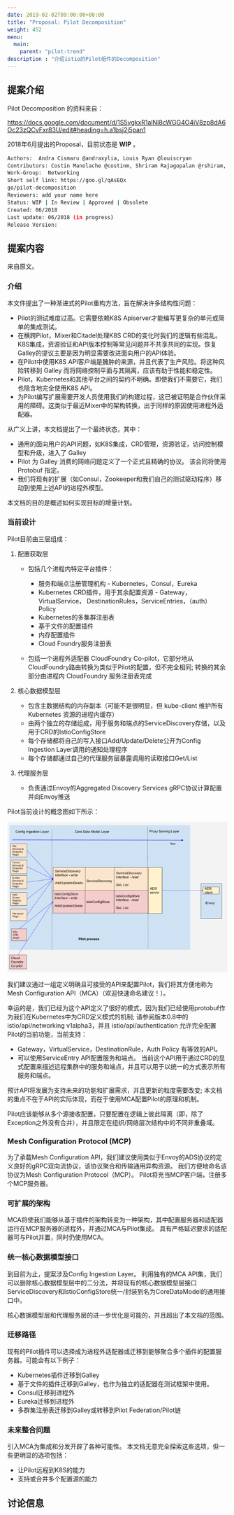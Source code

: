 ```yaml
---
date: 2019-02-02T09:00:00+08:00
title: "Proposal: Pilot Decomposition"
weight: 452
menu:
  main:
    parent: "pilot-trend"
description : "介绍istio的Pilot组件的Decomposition"
---
```


## 提案介绍

Pilot Decomposition 的资料来自：

https://docs.google.com/document/d/1S5ygkxR1alNI8cWGG4O4iV8zp8dA6Oc23zQCvFxr83U/edit#heading=h.a1bsj2j5pan1

2018年6月提出的Proposal，目前状态是 **WIP** 。

```bash
Authors:  Andra Cismaru @andraxylia, Louis Ryan @louiscryan
Contributors: Costin Manolache @costinm, Shriram Rajagopalan @rshiram, Jason Young @ayj, Oz Evren @ozevren, Martin Taillefer @geeknoid
Work-Group:  Networking
Short self link: https://goo.gl/qAsEQx
go/pilot-decomposition
Reviewers: add your name here
Status: WIP | In Review | Approved | Obsolete
Created: 06/2018
Last update: 06/2018 (in progress)
Release Version: 
```



## 提案内容

来自原文。

### 介绍

本文件提出了一种渐进式的Pilot重构方法，旨在解决许多结构性问题：

- Pilot的测试难度过高。它需要依赖K8S Apiserver才能编写更复杂的单元或简单的集成测试。
- 在横跨Pilot，Mixer和Citadel处理K8S CRD的变化时我们的逻辑有些混乱。 K8S集成，资源验证和API版本控制等常见问题并不共享共同的实现。恢复Galley的提议主要是因为明显需要改进面向用户的API体验。
- 在Pilot中使用K8S API客户端是臃肿的来源，并且代表了生产风险。将这种风险转移到 Galley 而将网络控制平面与其隔离，应该有助于性能和稳定性。
- Pilot，Kubernetes和其他平台之间的契约不明确。即使我们不需要它，我们也隐含地完全使用K8S API。
- 为Pilot编写扩展需要开发人员使用我们的构建过程，这已被证明是合作伙伴采用的障碍。这类似于最近Mixer中的架构转换，出于同样的原因使用进程外适配器。

从广义上讲，本文档提出了一个最终状态，其中：

- 通用的面向用户的API问题，如K8S集成，CRD管理，资源验证，访问控制模型和升级，进入了 Galley
- Pilot 为 Galley 消费的网络问题定义了一个正式且精确的协议。 该合同将使用 Protobuf 指定。
- 我们将现有的扩展（如Consul，Zookeeper和我们自己的测试驱动程序）移动到使用上述API的进程外模型。

本文档的目的是概述如何实现目标的增量计划。

### 当前设计

Pilot目前由三层组成：

1. 配置获取层

	- 包括几个进程内特定平台插件：

		- 服务和端点注册管理机构 - Kubernetes，Consul，Eureka
		- Kubernetes CRD插件，用于其余配置资源 - Gateway，VirtualService， DestinationRules，ServiceEntries，（auth）Policy
		- Kubernetes的多集群注册表
		- 基于文件的配置插件
		- 内存配置插件
		- Cloud Foundry服务注册表

	- 包括一个进程外适配器 CloudFoundry Co-pilot，它部分地从CloudFoundry路由转换为类似于Pilot的配置，但不完全相同; 转换的其余部分由进程内 CloudFoundry 服务注册表完成

2. 核心数据模型层

    - 包含主数据结构的内存副本（可能不是很明显，但 kube-client 维护所有 Kubernetes 资源的进程内缓存）
    - 由两个独立的存储组成，用于服务和端点的ServiceDiscovery存储，以及用于CRD的IstioConfigStore
    - 每个存储都将自己的写入接口Add/Update/Delete公开为Config Ingestion Layer调用的通知处理程序
    - 每个存储都通过自己的代理服务层暴露调用的读取接口Get/List

3. 代理服务层

	- 负责通过Envoy的Aggregated Discovery Services gRPC协议计算配置并向Envoy推送

Pilot当前设计的概念图如下所示：

![](images/design.png)

我们建议通过一组定义明确且可接受的API来配置Pilot，我们将其方便地称为Mesh Configuration API（MCA）（欢迎快速命名建议！）。

幸运的是，我们已经为这个API定义了很好的模式，因为我们已经使用protobuf作为我们在Kubernetes中为CRD定义模式的机制; 请参阅版本0.8中的 istio/api/networking v1alpha3，并且 istio/api/authentication 允许完全配置Pilot的当前功能，当前支持：

- Gateway，VirtualService，DestinationRule，Auth Policy 有等效的API。
- 可以使用ServiceEntry API配置服务和端点。 当前这个API用于通过CRD的显式配置来描述远程集群中的服务和端点，并且可以用于以统一的方式表示所有服务和端点。

预计API将发展为支持未来的功能和扩展需求，并且更新的粒度需要改变; 本文档的重点不在于API的实际体现，而在于使用MCA配置Pilot的原理和机制。

Pilot应该能够从多个源接收配置，只要配置在逻辑上彼此隔离（即，除了Exception之外没有合并），并且限定在组织/网络层次结构中的不同非重叠域。

### Mesh Configuration Protocol (MCP)

为了承载Mesh Configuration API，我们建议使用类似于Envoy的ADS协议的定义良好的gRPC双向流协议，该协议聚合和传输通用异构资源。 我们方便地命名该协议为Mesh Configuration Protocol（MCP）。 Pilot将充当MCP客户端，注册多个MCP服务器。

### 可扩展的架构

MCA将使我们能够从基于插件的架构转变为一种架构，其中配置服务器和适配器运行在MCP服务器的进程外，并通过MCA与Pilot集成。 具有严格延迟要求的适配器可与Pilot并置，同时仍使用MCA。

### 统一核心数据模型接口

到目前为止，提案涉及Config Ingestion Layer。 利用独有的MCA API集，我们可以删除核心数据模型层中的二分法，并将现有的核心数据模型层接口ServiceDiscovery和IstioConfigStore统一/封装到名为CoreDataModel的通用接口中。

核心数据模型层和代理服务层的进一步优化是可能的，并且超出了本文档的范围。

### 迁移路径

现有的Pilot插件可以选择成为进程外适配器或迁移到能够聚合多个插件的配置服务器。可能会有以下例子：

- Kubernetes插件迁移到Galley
- 基于文件的插件迁移到Galley，也作为独立的适配器在测试框架中使用。
- Consul迁移到进程外
- Eureka迁移到进程外
- 多群集注册表迁移到Galley或转移到Pilot Federation/Pilot链

### 未来整合问题

引入MCA为集成和分发开辟了各种可能性。 本文档无意完全探索这些选项，但一些更明显的选项包括：

- 让Pilot远程到K8S的能力
- 支持或合并多个配置源的能力

## 讨论信息

